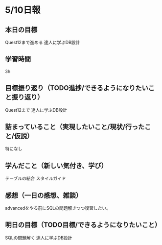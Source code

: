 # 5/10日報
## 本日の目標
Quest12まで進める
達人に学ぶDB設計
## 学習時間
3h
## 目標振り返り（TODO進捗/できるようになりたいこと振り返り）
Quest12まで
達人に学ぶDB設計
## 詰まっていること（実現したいこと/現状/行ったこと/仮説）
特になし
## 学んだこと（新しい気付き、学び）
テーブルの結合
スタイルガイド
## 感想（一日の感想、雑談）
advancedをやる前にSQLの問題解きつつ復習したい。
## 明日の目標（TODO目標/できるようになりたいこと）
SQLの問題解く
達人に学ぶDB設計
